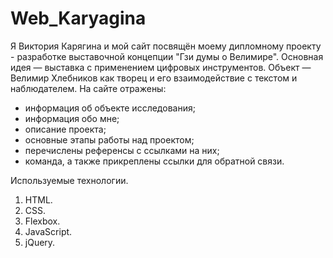 # Web_Karyagina

Я Виктория Карягина и мой сайт посвящён моему дипломному проекту - разработке выставочной концепции "Гзи думы о Велимире".
Основная идея — выставка с применением цифровых инструментов.
Объект — Велимир Хлебников как творец и его взаимодействие с текстом и наблюдателем.
На сайте отражены:
- информация об объекте исследования;
- информация обо мне;
- описание проекта;
- основные этапы работы над проектом;
- перечислены референсы с ссылками на них;
- команда,
а также прикреплены ссылки для обратной связи.

Используемые технологии.
1. HTML.
2. CSS.
3. Flexbox.
4. JavaScript.
5. jQuery.
